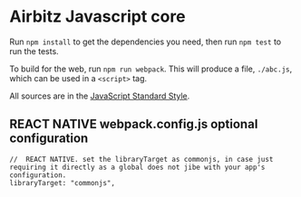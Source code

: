# Airbitz Javascript core

Run `npm install` to get the dependencies you need,
then run `npm test` to run the tests.

To build for the web, run `npm run webpack`.
This will produce a file, `./abc.js`, which can be used in a `<script>` tag.

All sources are in the [JavaScript Standard Style](http://standardjs.com/).


## REACT NATIVE webpack.config.js optional configuration
    //  REACT NATIVE. set the libraryTarget as commonjs, in case just requiring it directly as a global does not jibe with your app's configuration.
    libraryTarget: "commonjs",
